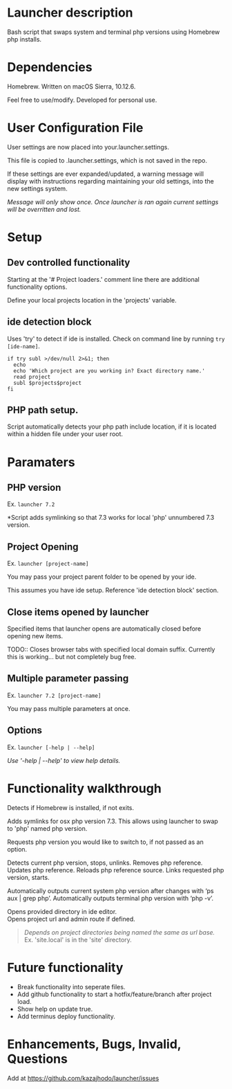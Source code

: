 # Launcher description
Bash script that swaps system and terminal php versions using Homebrew php installs.

# Dependencies
Homebrew.
Written on macOS Sierra, 10.12.6.

Feel free to use/modify. Developed for personal use.


# User Configuration File
User settings are now placed into your.launcher.settings.

This file is copied to .launcher.settings, which is not saved in the repo.

If these settings are ever expanded/updated, a warning message will display with instructions regarding maintaining your old settings, into the new settings system.

_Message will only show once. Once launcher is ran again current settings will be overritten and lost._


# Setup

## Dev controlled functionality
Starting at the '# Project loaders.' comment line there are additional functionality options.

Define your local projects location in the 'projects' variable.

## ide detection block
Uses 'try' to detect if ide is installed.
Check on command line by running ```try [ide-name]```.
```
if try subl >/dev/null 2>&1; then
  echo
  echo 'Which project are you working in? Exact directory name.'
  read project
  subl $projects$project
fi
```

## PHP path setup.
Script automatically detects your php path include location, if it is located within a hidden file under your user root.


# Paramaters

## PHP version
Ex. ```launcher 7.2```

*Script adds symlinking so that 7.3 works for local 'php' unnumbered 7.3 version.

## Project Opening
Ex. ```launcher [project-name]```

You may pass your project parent folder to be opened by your ide.

This assumes you have ide setup. Reference 'ide detection block' section.

## Close items opened by launcher
Specified items that launcher opens are automatically closed before opening new items.

TODO:: Closes browser tabs with specified local domain suffix.
Currently this is working... but not completely bug free.

## Multiple parameter passing
Ex. ```launcher 7.2 [project-name]```

You may pass multiple parameters at once.

## Options
Ex. ```launcher [-help | --help]```

_Use '-help | --help' to view help details._


# Functionality walkthrough
Detects if Homebrew is installed, if not exits.

Adds symlinks for osx php version 7.3.
This allows using launcher to swap to 'php' named php version.

Requests php version you would like to switch to, if not passed as an option.

Detects current php version, stops, unlinks.
Removes php reference.
Updates php reference.
Reloads php reference source.
Links requested php version, starts.

Automatically outputs current system php version after changes with ‘ps aux | grep php’.
Automatically outputs terminal php version with ‘php -v’.

Opens provided directory in ide editor.   
Opens project url and admin route if defined.   
> _Depends on project directories being named the same as url base._   
Ex. 'site.local' is in the 'site' directory.


# Future functionality
+ Break functionality into seperate files.
+ Add github functionality to start a hotfix/feature/branch after project load.
+ Show help on update true.
+ Add terminus deploy functionality.

# Enhancements, Bugs, Invalid, Questions
Add at https://github.com/kazajhodo/launcher/issues